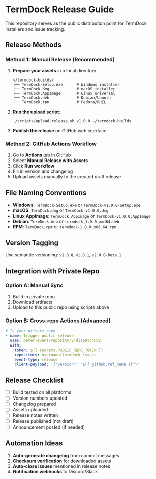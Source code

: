 # TermDock Release Guide

This repository serves as the public distribution point for TermDock installers and issue tracking.

## Release Methods

### Method 1: Manual Release (Recommended)

1. **Prepare your assets** in a local directory:
   ```
   ~/termdock-builds/
   ├── TermDock-Setup.exe      # Windows installer
   ├── TermDock.dmg            # macOS installer
   ├── TermDock.AppImage       # Linux universal
   ├── TermDock.deb            # Debian/Ubuntu
   └── TermDock.rpm            # Fedora/RHEL
   ```

2. **Run the upload script**:
   ```bash
   ./scripts/upload-release.sh v1.0.0 ~/termdock-builds
   ```

3. **Publish the release** on GitHub web interface

### Method 2: GitHub Actions Workflow

1. Go to **Actions** tab in GitHub
2. Select **Manual Release with Assets**
3. Click **Run workflow**
4. Fill in version and changelog
5. Upload assets manually to the created draft release

## File Naming Conventions

- **Windows**: `TermDock-Setup.exe` or `TermDock-v1.0.0-Setup.exe`
- **macOS**: `TermDock.dmg` or `TermDock-v1.0.0.dmg`
- **Linux AppImage**: `TermDock.AppImage` or `TermDock-v1.0.0.AppImage`
- **Debian**: `TermDock.deb` or `termdock_1.0.0_amd64.deb`
- **RPM**: `TermDock.rpm` or `termdock-1.0.0.x86_64.rpm`

## Version Tagging

Use semantic versioning: `v1.0.0`, `v1.0.1`, `v2.0.0-beta.1`

## Integration with Private Repo

### Option A: Manual Sync
1. Build in private repo
2. Download artifacts
3. Upload to this public repo using scripts above

### Option B: Cross-repo Actions (Advanced)
```yaml
# In your private repo
- name: Trigger public release
  uses: peter-evans/repository-dispatch@v2
  with:
    token: ${{ secrets.PUBLIC_REPO_TOKEN }}
    repository: username/termdock-issues
    event-type: release
    client-payload: '{"version": "${{ github.ref_name }}"}'
```

## Release Checklist

- [ ] Build tested on all platforms
- [ ] Version numbers updated
- [ ] Changelog prepared
- [ ] Assets uploaded
- [ ] Release notes written
- [ ] Release published (not draft)
- [ ] Announcement posted (if needed)

## Automation Ideas

1. **Auto-generate changelog** from commit messages
2. **Checksum verification** for downloaded assets
3. **Auto-close issues** mentioned in release notes
4. **Notification webhooks** to Discord/Slack